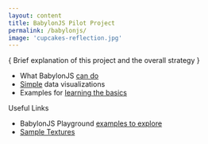 ```yaml
---
layout: content
title: BabylonJS Pilot Project
permalink: /babylonjs/
image: 'cupcakes-reflection.jpg'
---
```


{ Brief explanation of this project and the overall strategy }


- What BabylonJS [can do](../pages/babylonjs/babylonjs-demos.html)
- [Simple](../pages/babylonjs/simple-dataviz.html) data visualizations
- Examples for [learning the basics](../pages/babylonjs/basics.html)

Useful Links

<ul>
<li>BabylonJS Playground <a href="../pages/babylonjs/playground-explore.html">examples to explore</a></li>
 <li><a href="https://github.com/BabylonJS/Babylon.js/tree/master/Playground/textures"> Sample Textures</a></li>
</ul>
